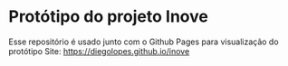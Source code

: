 # Protótipo do projeto Inove
Esse repositório é usado junto com o Github Pages para visualização do protótipo
Site: https://diegolopes.github.io/inove
